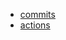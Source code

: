 - [commits](https://github.com/djnzx/learning-rust/commits/master/)
- [actions](https://github.com/djnzx/learning-rust/actions)
